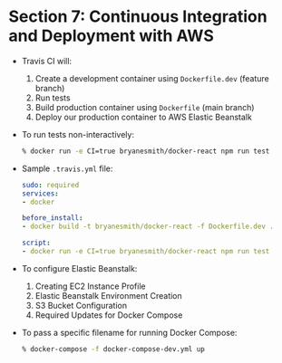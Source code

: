 # Section 7: Continuous Integration and Deployment with AWS

* Travis CI will:
    1. Create a development container using `Dockerfile.dev` (feature branch)
    2. Run tests
    3. Build production container using `Dockerfile` (main branch)
    4. Deploy our production container to AWS Elastic Beanstalk 

* To run tests non-interactively:
    ```sh
    % docker run -e CI=true bryanesmith/docker-react npm run test
    ```

* Sample `.travis.yml` file:
    ```yaml
    sudo: required
    services:
    - docker

    before_install:
    - docker build -t bryanesmith/docker-react -f Dockerfile.dev .

    script:
    - docker run -e CI=true bryanesmith/docker-react npm run test
    ```

* To configure Elastic Beanstalk:
    1. Creating EC2 Instance Profile
    2. Elastic Beanstalk Environment Creation
    3. S3 Bucket Configuration
    4. Required Updates for Docker Compose

* To pass a specific filename for running Docker Compose:
    ```bash
    % docker-compose -f docker-compose-dev.yml up
    ```